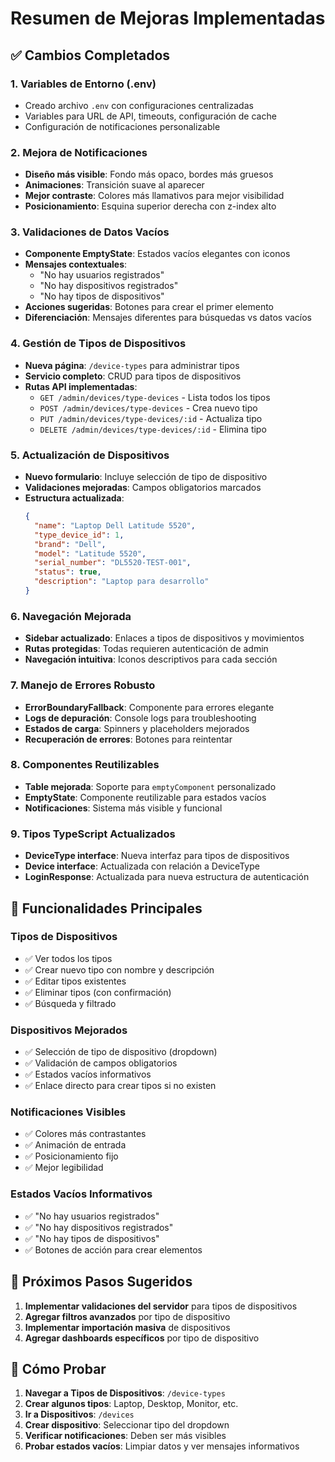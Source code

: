 # Resumen de Mejoras Implementadas

## ✅ Cambios Completados

### 1. Variables de Entorno (.env)
- Creado archivo `.env` con configuraciones centralizadas
- Variables para URL de API, timeouts, configuración de cache
- Configuración de notificaciones personalizable

### 2. Mejora de Notificaciones
- **Diseño más visible**: Fondo más opaco, bordes más gruesos
- **Animaciones**: Transición suave al aparecer
- **Mejor contraste**: Colores más llamativos para mejor visibilidad
- **Posicionamiento**: Esquina superior derecha con z-index alto

### 3. Validaciones de Datos Vacíos
- **Componente EmptyState**: Estados vacíos elegantes con iconos
- **Mensajes contextuales**: 
  - "No hay usuarios registrados" 
  - "No hay dispositivos registrados"
  - "No hay tipos de dispositivos"
- **Acciones sugeridas**: Botones para crear el primer elemento
- **Diferenciación**: Mensajes diferentes para búsquedas vs datos vacíos

### 4. Gestión de Tipos de Dispositivos
- **Nueva página**: `/device-types` para administrar tipos
- **Servicio completo**: CRUD para tipos de dispositivos
- **Rutas API implementadas**:
  - `GET /admin/devices/type-devices` - Lista todos los tipos
  - `POST /admin/devices/type-devices` - Crea nuevo tipo
  - `PUT /admin/devices/type-devices/:id` - Actualiza tipo
  - `DELETE /admin/devices/type-devices/:id` - Elimina tipo

### 5. Actualización de Dispositivos
- **Nuevo formulario**: Incluye selección de tipo de dispositivo
- **Validaciones mejoradas**: Campos obligatorios marcados
- **Estructura actualizada**: 
  ```json
  {
    "name": "Laptop Dell Latitude 5520",
    "type_device_id": 1,
    "brand": "Dell",
    "model": "Latitude 5520", 
    "serial_number": "DL5520-TEST-001",
    "status": true,
    "description": "Laptop para desarrollo"
  }
  ```

### 6. Navegación Mejorada
- **Sidebar actualizado**: Enlaces a tipos de dispositivos y movimientos
- **Rutas protegidas**: Todas requieren autenticación de admin
- **Navegación intuitiva**: Iconos descriptivos para cada sección

### 7. Manejo de Errores Robusto
- **ErrorBoundaryFallback**: Componente para errores elegante
- **Logs de depuración**: Console logs para troubleshooting
- **Estados de carga**: Spinners y placeholders mejorados
- **Recuperación de errores**: Botones para reintentar

### 8. Componentes Reutilizables
- **Table mejorada**: Soporte para `emptyComponent` personalizado
- **EmptyState**: Componente reutilizable para estados vacíos
- **Notificaciones**: Sistema más visible y funcional

### 9. Tipos TypeScript Actualizados
- **DeviceType interface**: Nueva interfaz para tipos de dispositivos
- **Device interface**: Actualizada con relación a DeviceType
- **LoginResponse**: Actualizada para nueva estructura de autenticación

## 🎯 Funcionalidades Principales

### Tipos de Dispositivos
- ✅ Ver todos los tipos
- ✅ Crear nuevo tipo con nombre y descripción
- ✅ Editar tipos existentes
- ✅ Eliminar tipos (con confirmación)
- ✅ Búsqueda y filtrado

### Dispositivos Mejorados
- ✅ Selección de tipo de dispositivo (dropdown)
- ✅ Validación de campos obligatorios
- ✅ Estados vacíos informativos
- ✅ Enlace directo para crear tipos si no existen

### Notificaciones Visibles
- ✅ Colores más contrastantes
- ✅ Animación de entrada
- ✅ Posicionamiento fijo
- ✅ Mejor legibilidad

### Estados Vacíos Informativos
- ✅ "No hay usuarios registrados"
- ✅ "No hay dispositivos registrados" 
- ✅ "No hay tipos de dispositivos"
- ✅ Botones de acción para crear elementos

## 🚀 Próximos Pasos Sugeridos

1. **Implementar validaciones del servidor** para tipos de dispositivos
2. **Agregar filtros avanzados** por tipo de dispositivo
3. **Implementar importación masiva** de dispositivos
4. **Agregar dashboards específicos** por tipo de dispositivo

## 📱 Cómo Probar

1. **Navegar a Tipos de Dispositivos**: `/device-types`
2. **Crear algunos tipos**: Laptop, Desktop, Monitor, etc.
3. **Ir a Dispositivos**: `/devices` 
4. **Crear dispositivo**: Seleccionar tipo del dropdown
5. **Verificar notificaciones**: Deben ser más visibles
6. **Probar estados vacíos**: Limpiar datos y ver mensajes informativos
